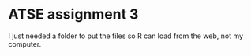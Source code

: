 # ATSE assignment 3

I just needed a folder to put the files so R can load from the web, not my computer.

